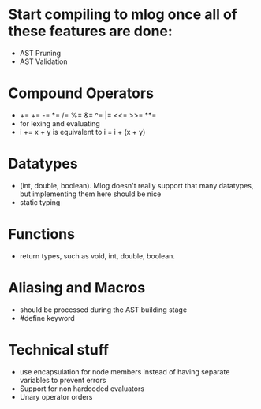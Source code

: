 # Start compiling to mlog once all of these features are done:
 - AST Pruning
 - AST Validation

# Compound Operators
 - += += -= *= /= %= &= ^= |= <<= >>= **=
 - for lexing and evaluating
 - i += x + y    is equivalent to   i = i + (x + y) 

# Datatypes
 - (int, double, boolean). Mlog doesn't really support that many datatypes, but implementing them here should be nice
 - static typing

# Functions
 - return types, such as void, int, double, boolean.

# Aliasing and Macros
 - should be processed during the AST building stage
 - #define keyword

# Technical stuff
 - use encapsulation for node members instead of having separate variables to prevent errors
 - Support for non hardcoded evaluators
 - Unary operator orders
